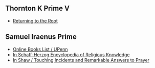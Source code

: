 
## Thornton K Prime V
* [Returning to the Root](https://prajna.io/o/ef89f227-dd2d-419c-8392-e1659a31dcb5)

## Samuel Iraenus Prime
* [Online Books List / UPenn](http://onlinebooks.library.upenn.edu/webbin/book/lookupname?key=Prime%2C%20Samuel%20Iren%26aelig%3Bus%2C%201812%2D1885)
* [In Schaff-Herzog Encyclopedia of Religious Knowledge](http://www.ccel.org/ccel/schaff/encyc09.html?term=Prime,%20Samuel,%20Iren%C3%A6us)
* [In Shaw / Touching Incidents and Remarkable Answers to Prayer](http://www.ccel.org/ccel/shaw_sb/incidents.iv.html)

